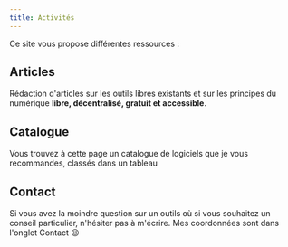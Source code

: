```yaml
---
title: Activités
---
```

Ce site vous propose différentes ressources :

## Articles

Rédaction d'articles sur les outils libres existants et sur les principes du numérique **libre, décentralisé, gratuit et accessible**.

## Catalogue

Vous trouvez à cette page un catalogue de logiciels que je vous recommandes, classés dans un tableau

## Contact

Si vous avez la moindre question sur un outils où si vous souhaitez un conseil particulier, n'hésiter pas à m'écrire. Mes coordonnées sont dans l'onglet Contact :wink:
